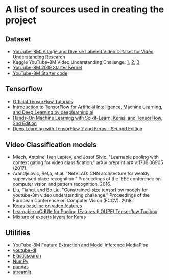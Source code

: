 # A list of sources used in creating the project

## Dataset

- [YouTube-8M: A large and Diverse Labeled Video Dataset for Video Understanding Research](https://research.google.com/youtube8m/download.html)
- Kaggle YouTube-8M Video Understanding Challenge: [1](https://www.kaggle.com/c/youtube8m), [2](https://www.kaggle.com/c/youtube8m-2018), [3](https://www.kaggle.com/c/youtube8m-2019)
- [YouTube-8M 2019 Starter Kernel](https://www.kaggle.com/inversion/starter-kernel-yt8m-2019-sample-data)
- [YouTube-8M Starter code](https://github.com/google/youtube-8m/)

## Tensorflow

- [Official TensorFlow Tutorials](https://www.tensorflow.org/tutorials)
- [Introduction to TensorFlow for Artificial Intelligence, Machine Learning, and Deep Learning by deeplearning.ai](https://www.coursera.org/learn/introduction-tensorflow/home/welcome)
- [Hands-On Machine Learning with Scikit-Learn, Keras, and TensorFlow, 2nd Edition](https://learning.oreilly.com/library/view/hands-on-machine-learning/9781492032632/)
- [Deep Learning with TensorFlow 2 and Keras - Second Edition](https://learning.oreilly.com/library/view/deep-learning-with/9781838823412/)

## Video Classification models

- Miech, Antoine, Ivan Laptev, and Josef Sivic. "Learnable pooling with context gating for video classification." arXiv preprint arXiv:1706.06905 (2017).
- Arandjelovic, Relja, et al. "NetVLAD: CNN architecture for weakly supervised place recognition." Proceedings of the IEEE conference on computer vision and pattern recognition. 2016.
- Liu, Tianqi, and Bo Liu. "Constrained-size tensorflow models for youtube-8m video understanding challenge." Proceedings of the European Conference on Computer Vision (ECCV). 2018.
- [Keras baseline on video features](https://www.kaggle.com/drn01z3/keras-baseline-on-video-features-0-7941-lb/code)
- [Learnable mOdUle for Pooling fEatures (LOUPE) Tensorflow Toolbox](https://github.com/antoine77340/LOUPE)
- [Mixture of experts layers for Keras](https://github.com/eminorhan/mixture-of-experts)

## Utilities

- [YouTube-8M Feature Extraction and Model Inference MediaPipe](https://google.github.io/mediapipe/solutions/youtube_8m.html)
- [youtube-dl](https://ytdl-org.github.io/youtube-dl/index.html)
- [Elasticsearch](https://www.elastic.co/)
- [NumPy](https://numpy.org/)
- [pandas](https://pandas.pydata.org/)
- [streamlit](https://www.streamlit.io/)
